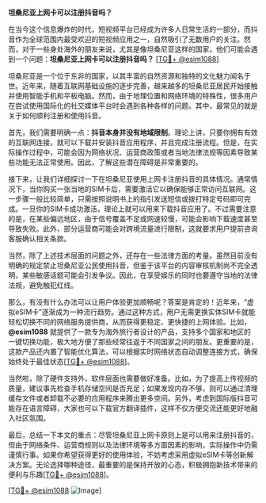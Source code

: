 **坦桑尼亚上网卡可以注册抖音吗？**

在当今这个信息爆炸的时代，短视频平台已经成为许多人日常生活的一部分，而抖音作为全球范围内最受欢迎的短视频应用之一，自然吸引了无数用户的关注。然而，对于一些身处海外的朋友来说，尤其是像坦桑尼亚这样的国家，他们可能会遇到一个问题：**坦桑尼亚上网卡可以注册抖音吗？** [[TG💪+ @esim1088](https://t.me/s/esim1088)]

坦桑尼亚是一个位于东非的国家，以其丰富的自然资源和独特的文化魅力闻名于世。近年来，随着互联网基础设施的逐步完善，越来越多的坦桑尼亚居民开始接触并使用智能手机和平板电脑。然而，由于地理位置和网络环境的特殊性，很多用户在尝试使用国际化的社交媒体平台时会遇到各种各样的问题。其中，最常见的就是关于如何顺利注册和使用抖音。

首先，我们需要明确一点：**抖音本身并没有地域限制**。理论上讲，只要你拥有有效的互联网连接，就可以下载并安装抖音应用程序，并且完成注册流程。但是，在实际操作过程中，可能会因为网络状况、运营商政策或者当地法律法规等因素导致某些功能无法正常使用。因此，了解这些潜在障碍是非常重要的。

接下来，让我们详细探讨一下在坦桑尼亚使用上网卡注册抖音的具体情况。通常情况下，当你购买一张当地的SIM卡后，需要激活它以确保能够正常访问互联网。这一步骤一般比较简单，只需按照说明书上的指引发送短信或拨打特定号码即可完成。一旦你的SIM卡成功激活，理论上就可以用来下载抖音应用了。不过需要注意的是，在某些偏远地区，由于信号覆盖不足或网速较慢，可能会影响下载速度甚至导致失败。此外，部分运营商可能会对跨境流量进行限制，这就要求用户提前咨询客服确认相关条款。

当然，除了上述技术层面的问题之外，还存在一些法律方面的考量。虽然目前没有明确的规定禁止坦桑尼亚公民使用抖音，但鉴于该平台的内容审核机制尚不完全透明，某些敏感话题可能会引发争议。因此，在享受娱乐的同时也要遵守当地的法律法规，避免触犯红线。

那么，有没有什么办法可以让用户体验更加顺畅呢？答案是肯定的！近年来，“虚拟eSIM卡”逐渐成为一种流行趋势。通过这种方式，用户无需更换实体SIM卡就能轻松切换不同的网络服务提供商，从而获得更稳定、更快捷的上网体验。比如，**@esim1088** 就提供了一款专为海外旅行者设计的产品，支持多个国家和地区的一键切换功能，极大地方便了那些经常往返于不同国家之间的朋友。更重要的是，这款产品还内置了智能优化算法，可以根据实时网络状态自动调整连接方式，确保始终处于最佳状态[[TG💪+ @esim1088](https://t.me/s/esim1088)]。

当然啦，除了硬件支持外，软件层面也需要做好准备。比如，为了提高上传视频的质量，建议事先检查手机存储空间是否充足；如果发现内存不够，则可以通过清理缓存文件或者卸载不必要的应用程序来腾出更多空间。另外，考虑到国际版抖音可能存在语言障碍，大家也可以下载官方翻译插件，这样不仅方便交流还能更好地融入社区氛围。

最后，总结一下本文的重点：尽管坦桑尼亚上网卡原则上是可以用来注册抖音的，但由于网络条件、运营商规则以及法律环境等多方面因素的影响，实际操作中仍需谨慎行事。如果你希望获得更好的使用体验，不妨考虑采用虚拟eSIM卡等创新解决方案。无论选择哪种途径，最重要的是保持开放的心态，积极拥抱新技术带来的便利与乐趣[[TG💪+ @esim1088](https://t.me/s/esim1088)]。

[[TG💪+ @esim1088](https://t.me/s/esim1088) ![Image](https://i.postimg.cc/4NQfJmqS/Snipaste-2025-05-13-00-14-12.png)]